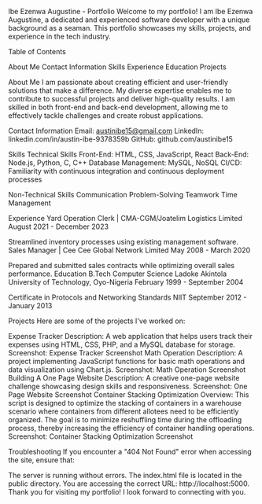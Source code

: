 Ibe Ezenwa Augustine - Portfolio
Welcome to my portfolio! I am Ibe Ezenwa Augustine, a dedicated and experienced software developer with a unique background as a seaman. This portfolio showcases my skills, projects, and experience in the tech industry.

Table of Contents

About Me
Contact Information
Skills
Experience
Education
Projects

About Me
I am passionate about creating efficient and user-friendly solutions that make a difference. My diverse expertise enables me to contribute to successful projects and deliver high-quality results. I am skilled in both front-end and back-end development, allowing me to effectively tackle challenges and create robust applications.

Contact Information
Email: austinibe15@gmail.com
LinkedIn: linkedin.com/in/austin-ibe-9378359b
GitHub: github.com/austinibe15

Skills
Technical Skills
Front-End: HTML, CSS, JavaScript, React
Back-End: Node.js, Python, C, C++
Database Management: MySQL, NoSQL
CI/CD: Familiarity with continuous integration and continuous deployment processes

Non-Technical Skills
Communication
Problem-Solving
Teamwork
Time Management

Experience
Yard Operation Clerk | CMA-CGM/Joatelim Logistics Limited
August 2021 - December 2023

Streamlined inventory processes using existing management software.
Sales Manager | Cee Cee Global Network Limited
May 2008 - March 2020

Prepared and submitted sales contracts while optimizing overall sales performance.
Education
B.Tech Computer Science
Ladoke Akintola University of Technology, Oyo-Nigeria
February 1999 - September 2004

Certificate in Protocols and Networking Standards
NIIT
September 2012 - January 2013

Projects
Here are some of the projects I've worked on:

Expense Tracker
Description: A web application that helps users track their expenses using HTML, CSS, PHP, and a MySQL database for storage.
Screenshot: Expense Tracker Screenshot
Math Operation
Description: A project implementing JavaScript functions for basic math operations and data visualization using Chart.js.
Screenshot: Math Operation Screenshot
Building A One Page Website
Description: A creative one-page website challenge showcasing design skills and responsiveness.
Screenshot: One Page Website Screenshot
Container Stacking Optimization
Overview: This script is designed to optimize the stacking of containers in a warehouse scenario where containers from different allotees need to be efficiently organized. The goal is to minimize reshuffling time during the offloading process, thereby increasing the efficiency of container handling operations.
Screenshot: Container Stacking Optimization Screenshot

Troubleshooting
If you encounter a "404 Not Found" error when accessing the site, ensure that:

The server is running without errors.
The index.html file is located in the public directory.
You are accessing the correct URL: http://localhost:5000.
Thank you for visiting my portfolio! I look forward to connecting with you.
